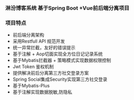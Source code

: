 
### 淋汾博客系统 基于Spring Boot +Vue前后端分离项目

### 项目特点
- 前后端分离架构
- 采用Restfull API 规范开发
- 统一异常拦截，友好的错误提示
- 基于注解 + Aop切面实现全方位日记记录系统
- 基于Mybatis拦截器 + 策略模式实现数据权限控制
- Jwt Token 鉴权机制 
- 提供解决前后分离第三方社交登录方案 
- Spring Social集成Security实现第三方社交登录
- 基于Mybatis-Plus
- 基于注解实现数据脱敏,防隐私
